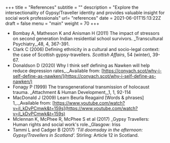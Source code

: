 +++
title = "References"
subtitle = ""
description = "Explore the intersectionality of Gypsy/Traveller identity and provides valuable insight for social work professionals"
url= "references"
date = 2021-06-01T15:13:22Z
draft = false
menu = "main"
weight = 70
+++

* Bombay A, Matheson K and Anisman H (2011) The impact of stressors on second generation Indian residential school survivors. _Transcultural Psychiatry,_48, 4, 367-391.
* Clark C (2006) Defining ethnicity in a cultural and socio-legal context: the case of Scottish gypsy-travellers. _Scottish Affairs_, 54 (winter), 39-67.
* Donaldson D (2020) Why I think self defining as Nawken will help reduce depression rates_._Available from: [https://conyach.scot/why-i-self-define-as-nawken/](https://conyach.scot/why-i-self-define-as-nawken/)
* Fonagy P (1999) The transgenerational transmission of holocaust trauma. _Attachment & Human Development,_1, 1, 92-114
* MacDonald J (2009) Learn Beurla Reagaird [Words & phrases] 1_._Available from: [https://www.youtube.com/watch?v=iI_kDvPCmwk&t=159s](https://www.youtube.com/watch?v=iI_kDvPCmwk&t=159s)
* Mclennan K, McPhee R, McPhee S et al (2017) _Gypsy Travellers: Human rights and social work's role._Glasgow: Iriss
* Tammi L and Cadger B (2017) _‘Till doomsday in the afternoon: Gypsy/Travellers in Scotland’._ Stirling: Article 12 in Scotland.
